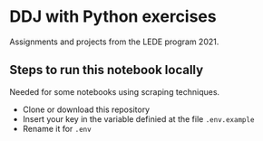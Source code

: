# DDJ with Python exercises

Assignments and projects from the LEDE program 2021.

## Steps to run this notebook locally

Needed for some notebooks using scraping techniques.

- Clone or download this repository
- Insert your key in the variable definied at the file `.env.example`
- Rename it for `.env`